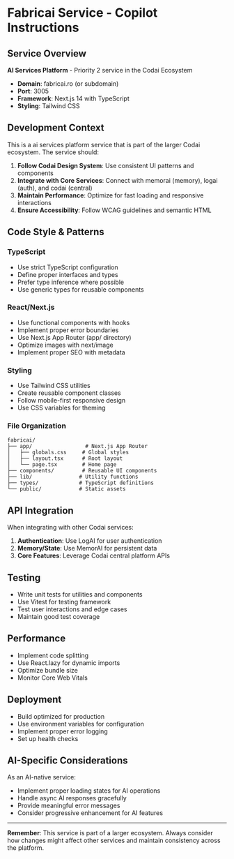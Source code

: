# Fabricai Service - Copilot Instructions

## Service Overview

**AI Services Platform** - Priority 2 service in the Codai Ecosystem

- **Domain**: fabricai.ro (or subdomain)
- **Port**: 3005
- **Framework**: Next.js 14 with TypeScript
- **Styling**: Tailwind CSS

## Development Context

This is a ai services platform service that is part of the larger Codai ecosystem. The service should:

1. **Follow Codai Design System**: Use consistent UI patterns and components
2. **Integrate with Core Services**: Connect with memorai (memory), logai (auth), and codai (central)
3. **Maintain Performance**: Optimize for fast loading and responsive interactions
4. **Ensure Accessibility**: Follow WCAG guidelines and semantic HTML

## Code Style & Patterns

### TypeScript

- Use strict TypeScript configuration
- Define proper interfaces and types
- Prefer type inference where possible
- Use generic types for reusable components

### React/Next.js

- Use functional components with hooks
- Implement proper error boundaries
- Use Next.js App Router (app/ directory)
- Optimize images with next/image
- Implement proper SEO with metadata

### Styling

- Use Tailwind CSS utilities
- Create reusable component classes
- Follow mobile-first responsive design
- Use CSS variables for theming

### File Organization

```
fabricai/
├── app/                 # Next.js App Router
│   ├── globals.css     # Global styles
│   ├── layout.tsx      # Root layout
│   └── page.tsx        # Home page
├── components/         # Reusable UI components
├── lib/               # Utility functions
├── types/             # TypeScript definitions
└── public/            # Static assets
```

## API Integration

When integrating with other Codai services:

1. **Authentication**: Use LogAI for user authentication
2. **Memory/State**: Use MemorAI for persistent data
3. **Core Features**: Leverage Codai central platform APIs

## Testing

- Write unit tests for utilities and components
- Use Vitest for testing framework
- Test user interactions and edge cases
- Maintain good test coverage

## Performance

- Implement code splitting
- Use React.lazy for dynamic imports
- Optimize bundle size
- Monitor Core Web Vitals

## Deployment

- Build optimized for production
- Use environment variables for configuration
- Implement proper error logging
- Set up health checks

## AI-Specific Considerations

As an AI-native service:

- Implement proper loading states for AI operations
- Handle async AI responses gracefully
- Provide meaningful error messages
- Consider progressive enhancement for AI features

---

**Remember**: This service is part of a larger ecosystem. Always consider how changes might affect other services and maintain consistency across the platform.
